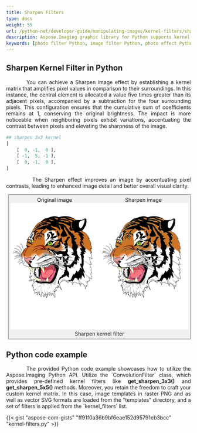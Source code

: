 ```yaml
---
title: Sharpen Filters
type: docs
weight: 55
url: /python-net/developer-guide/manipulating-images/kernel-filters/sharpen-filter/
description: Aspose.Imaging graphic library for Python supports kernel filters such as Sharpen, as well as custom kernels.
keywords: [photo filter Python, image filter Python, photo effect Python, kernel filter, sharpen image, sharpen filter, kernel matrix, convolution operation, custom kernel filter]
---
```


## Sharpen Kernel Filter in Python

<p align='justify'>
&nbsp;&nbsp;&nbsp;&nbsp;&nbsp;&nbsp;&nbsp;&nbsp;
You can achieve a Sharpen image effect by establishing a kernel matrix that amplifies pixel values in comparison to their surroundings. In this instance, the central element is allocated a value five times greater than its adjacent pixels, accompanied by a subtraction for the four surrounding pixels. This configuration ensures that the cumulative sum of coefficients remains at 1, conserving the original brightness. The impact is more noticeable when neighboring pixels exhibit variations, accentuating the contrast between pixels and elevating the sharpness of the image.
</p>

```python
## sharpen 3x3 kernel
[
    [  0, -1,  0 ],
    [ -1,  5, -1 ],
    [  0, -1,  0 ],
]
```

<p align='justify'>
&nbsp;&nbsp;&nbsp;&nbsp;&nbsp;&nbsp;&nbsp;&nbsp;
The Sharpen effect improves an image by accentuating pixel contrasts, leading to enhanced image detail and better overall visual clarity.
</p>

<style>
   .frame {
    border: 2px solid darkgray;
    padding: 5px;
    margin: 10px 0 5px 5px;
    background: #f0f0f0;
    align-items: center;
   }
   .marginauto {
    margin: 10px auto 20px;
    display: block;
   }
   .frame figcaption {
    margin: 0 auto;
    display: flex;
    flex-direction: row;
    justify-content: center;
   }
   .container {
    display: flex;
    flex-direction: row;
    align-items: center;
    justify-content: space-around;
   }
</style>

<figure class="frame">
<div class="container">
    <div>
        <figcaption>Original image</figcaption>
    </div>
    <div>
        <figcaption>Sharpen image</figcaption>
    </div>
</div>
<div class="container">
    <div>
        <img src="../template-vector-svg.webp" alt="Original vector image" width="793" />
    </div>
    <div>
        <img src="./sharpen-3x3-kernel-filter.svg.webp" alt="Sharpen 3x3 kernel filter in Python" width="793" />
    </div>
</div>
<figcaption>Sharpen kernel filter</figcaption>
</figure>

## Python code example

<p align='justify'>
&nbsp;&nbsp;&nbsp;&nbsp;&nbsp;&nbsp;&nbsp;&nbsp;
The provided Python code example showcases how to utilize the Aspose.Imaging Python API. Utilize the `ConvolutionFilter` class, which provides pre-defined kernel filters like <strong>get_sharpen_3x3()</strong> and <strong>get_sharpen_5x5()</strong> methods. Moreover, you retain the freedom to craft your custom kernel matrix. In this case, image templates in raster PNG and as well as vector SVG formats are loaded from the "templates" directory, and a set of filters is applied from the `kernel_filters` list.
</p>

{{< gist "aspose-com-gists" "ff91f0a36b9bf6eae152d95791eb3bcc" "kernel-filters.py" >}}
